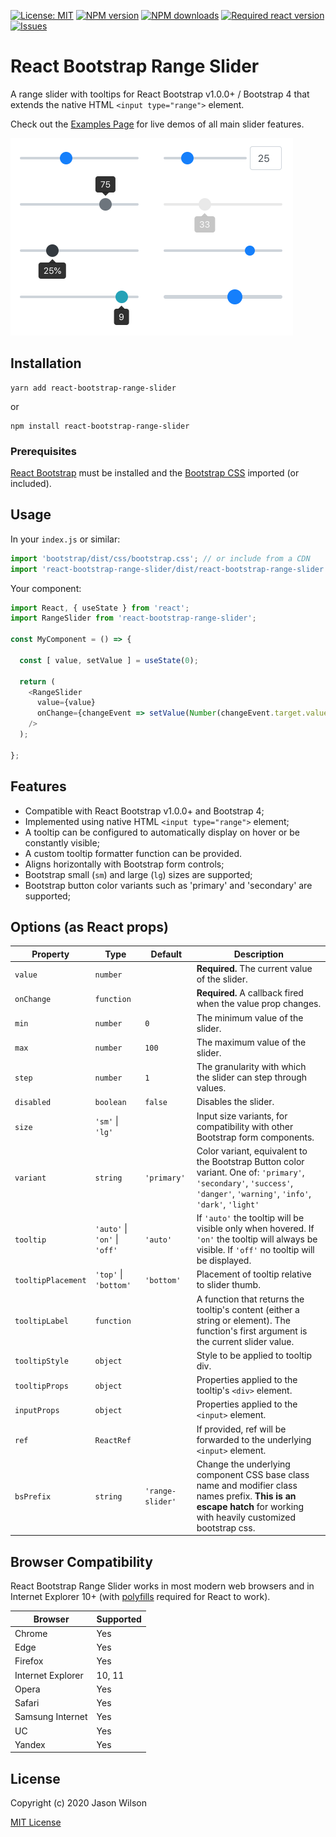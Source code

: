 [![License: MIT](https://img.shields.io/github/license/jaywilz/react-bootstrap-range-slider)](https://github.com/jaywilz/react-bootstrap-range-slider/blob/master/LICENSE) [![NPM version](https://img.shields.io/npm/v/react-bootstrap-range-slider)](https://www.npmjs.com/package/react-bootstrap-range-slider) [![NPM downloads](https://img.shields.io/npm/dw/react-bootstrap-range-slider)](https://www.npmjs.com/package/react-bootstrap-range-slider) [![Required react version](https://img.shields.io/npm/dependency-version/react-bootstrap-range-slider/peer/react)](https://github.com/jaywilz/react-bootstrap-range-slider/blob/master/package.json) [![Issues](https://img.shields.io/github/issues/jaywilz/react-bootstrap-range-slider)](https://github.com/jaywilz/react-bootstrap-range-slider/issues)


# React Bootstrap Range Slider

A range slider with tooltips for React Bootstrap v1.0.0+ / Bootstrap 4 that extends the native HTML `<input type="range">` element.

Check out the [Examples Page](https://jaywilz.github.io/react-bootstrap-range-slider/) for live demos of all main slider features.

<a href="https://jaywilz.github.io/react-bootstrap-range-slider/">
<img src="./screenshots/react-bootstrap-range-slider-screenshot.png?raw=true" alt="React Bootstrap Range Slider screenshot showing rendered slider component with various options applied, including tooltips and color variants" width="452">
</a>

## Installation

    yarn add react-bootstrap-range-slider

or

    npm install react-bootstrap-range-slider

### Prerequisites

[React Bootstrap](https://github.com/react-bootstrap/react-bootstrap) must be installed and the [Bootstrap CSS](https://react-bootstrap.netlify.com/getting-started/introduction#stylesheets) imported (or included).

## Usage

In your `index.js` or similar:

```JavaScript
import 'bootstrap/dist/css/bootstrap.css'; // or include from a CDN
import 'react-bootstrap-range-slider/dist/react-bootstrap-range-slider.css';
```

Your component:

```JavaScript
import React, { useState } from 'react';
import RangeSlider from 'react-bootstrap-range-slider';

const MyComponent = () => {

  const [ value, setValue ] = useState(0); 

  return (
    <RangeSlider
      value={value}
      onChange={changeEvent => setValue(Number(changeEvent.target.value))}
    />
  );

};
```

## Features

 - Compatible with React Bootstrap v1.0.0+ and Bootstrap 4;
 - Implemented using native HTML `<input type="range">` element;
 - A tooltip can be configured to automatically display on hover or be constantly visible;
 - A custom tooltip formatter function can be provided.
 - Aligns horizontally with Bootstrap form controls;
 - Bootstrap small (`sm`) and large (`lg`) sizes are supported;
 - Bootstrap button color variants such as 'primary' and 'secondary' are supported;

## Options (as React props)

| Property | Type | Default | Description |
| --- | --- | --- | --- |
| `value` | `number` | | **Required.** The current value of the slider. |
| `onChange` | `function` | |  **Required.** A callback fired when the value prop changes. |
| `min` | `number` | `0` | The minimum value of the slider. |
| `max` | `number` | `100` | The maximum value of the slider. |
| `step` | `number` | `1` | The granularity with which the slider can step through values. |
| `disabled` | `boolean` | `false` | Disables the slider. |
| `size` | `'sm'` \| `'lg'` | | Input size variants, for compatibility with other Bootstrap form components. |
| `variant` | `string` | `'primary'` | Color variant, equivalent to the Bootstrap Button color variant. One of: `'primary'`, `'secondary'`, `'success'`, `'danger'`, `'warning'`, `'info'`, `'dark'`, `'light'` |
| `tooltip` | `'auto'` \| `'on'` \| `'off'` | `'auto'` | If `'auto'` the tooltip will be visible only when hovered. If `'on'` the tooltip will always be visible. If `'off'` no tooltip will be displayed.  |
| `tooltipPlacement` | `'top'` \| `'bottom'` | `'bottom'` | Placement of tooltip relative to slider thumb. |
| `tooltipLabel` | `function` | | A function that returns the tooltip's content (either a string or element). The function's first argument is the current slider value. |
| `tooltipStyle` | `object` | | Style to be applied to tooltip div. |
| `tooltipProps` | `object` | | Properties applied to the tooltip's `<div>` element. |
| `inputProps` | `object` | | Properties applied to the `<input>` element. |
| `ref` | `ReactRef` | | If provided, ref will be forwarded to the underlying `<input>` element. |
| `bsPrefix` | `string` | `'range-slider'` | Change the underlying component CSS base class name and modifier class names prefix. **This is an escape hatch** for working with heavily customized bootstrap css. |

## Browser Compatibility

React Bootstrap Range Slider works in most modern web browsers and in Internet Explorer 10+ (with [polyfills](https://create-react-app.dev/docs/supported-browsers-features/#supported-browsers) required for React to work).

| Browser | Supported |
| --- | --- |
| Chrome | Yes |
| Edge | Yes |
| Firefox | Yes |
| Internet Explorer | 10, 11 |
| Opera | Yes |
| Safari | Yes |
| Samsung Internet | Yes |
| UC | Yes |
| Yandex | Yes |

## License

Copyright (c) 2020 Jason Wilson

[MIT License](./LICENSE)
